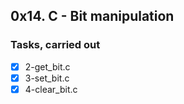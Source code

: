 ## 0x14. C - Bit manipulation
### Tasks, carried out
- [x] 2-get_bit.c
- [x] 3-set_bit.c
- [x] 4-clear_bit.c

